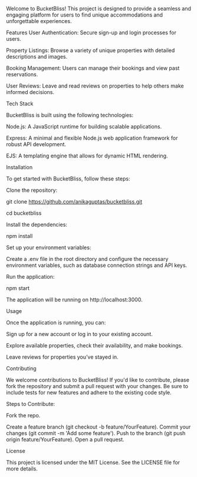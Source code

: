 Welcome to BucketBliss! This project is designed to provide a seamless and engaging platform for users to find unique accommodations and unforgettable experiences.


Features
User Authentication: Secure sign-up and login processes for users.

Property Listings: Browse a variety of unique properties with detailed descriptions and images.

Booking Management: Users can manage their bookings and view past reservations.

User Reviews: Leave and read reviews on properties to help others make informed decisions.

Tech Stack

BucketBliss is built using the following technologies:

Node.js: A JavaScript runtime for building scalable applications.

Express: A minimal and flexible Node.js web application framework for robust API development.

EJS: A templating engine that allows for dynamic HTML rendering.

Installation

To get started with BucketBliss, follow these steps:

Clone the repository:

git clone https://github.com/anikaguptas/bucketbliss.git

cd bucketbliss

Install the dependencies:

npm install

Set up your environment variables:

Create a .env file in the root directory and configure the necessary environment variables, such as database connection strings and API keys.

Run the application:

npm start

The application will be running on http://localhost:3000.

Usage

Once the application is running, you can:

Sign up for a new account or log in to your existing account.

Explore available properties, check their availability, and make bookings.

Leave reviews for properties you’ve stayed in.

Contributing

We welcome contributions to BucketBliss! If you'd like to contribute, please fork the repository and submit a pull request with your changes. Be sure to include tests for new features and adhere to the existing code style.

Steps to Contribute:

Fork the repo.

Create a feature branch (git checkout -b feature/YourFeature).
Commit your changes (git commit -m 'Add some feature').
Push to the branch (git push origin feature/YourFeature).
Open a pull request.

License

This project is licensed under the MIT License. See the LICENSE file for more details.
